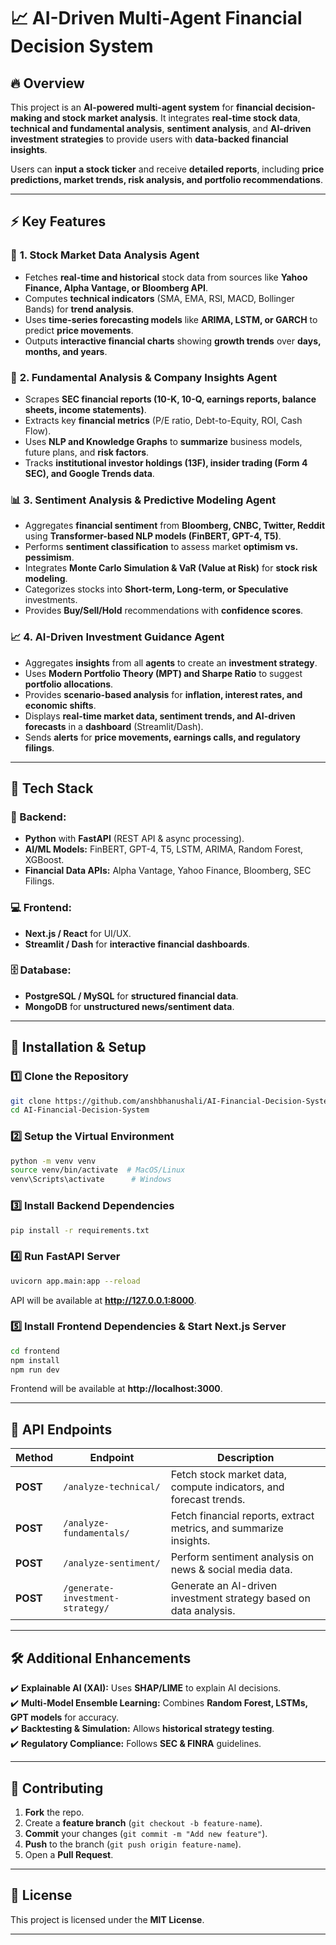 # 📈 AI-Driven Multi-Agent Financial Decision System  

## 🔥 Overview  

This project is an **AI-powered multi-agent system** for **financial decision-making and stock market analysis**. It integrates **real-time stock data**, **technical and fundamental analysis**, **sentiment analysis**, and **AI-driven investment strategies** to provide users with **data-backed financial insights**.

Users can **input a stock ticker** and receive **detailed reports**, including **price predictions, market trends, risk analysis, and portfolio recommendations**.

---

## ⚡ Key Features  

### 🏦 **1. Stock Market Data Analysis Agent**  
- Fetches **real-time and historical** stock data from sources like **Yahoo Finance, Alpha Vantage, or Bloomberg API**.  
- Computes **technical indicators** (SMA, EMA, RSI, MACD, Bollinger Bands) for **trend analysis**.  
- Uses **time-series forecasting models** like **ARIMA, LSTM, or GARCH** to predict **price movements**.  
- Outputs **interactive financial charts** showing **growth trends** over **days, months, and years**.

### 🏢 **2. Fundamental Analysis & Company Insights Agent**  
- Scrapes **SEC financial reports (10-K, 10-Q, earnings reports, balance sheets, income statements)**.  
- Extracts key **financial metrics** (P/E ratio, Debt-to-Equity, ROI, Cash Flow).  
- Uses **NLP and Knowledge Graphs** to **summarize** business models, future plans, and **risk factors**.  
- Tracks **institutional investor holdings (13F), insider trading (Form 4 SEC), and Google Trends data**.

### 📊 **3. Sentiment Analysis & Predictive Modeling Agent**  
- Aggregates **financial sentiment** from **Bloomberg, CNBC, Twitter, Reddit** using **Transformer-based NLP models (FinBERT, GPT-4, T5)**.  
- Performs **sentiment classification** to assess market **optimism vs. pessimism**.  
- Integrates **Monte Carlo Simulation & VaR (Value at Risk)** for **stock risk modeling**.  
- Categorizes stocks into **Short-term, Long-term, or Speculative** investments.  
- Provides **Buy/Sell/Hold** recommendations with **confidence scores**.

### 📈 **4. AI-Driven Investment Guidance Agent**  
- Aggregates **insights** from all **agents** to create an **investment strategy**.  
- Uses **Modern Portfolio Theory (MPT) and Sharpe Ratio** to suggest **portfolio allocations**.  
- Provides **scenario-based analysis** for **inflation, interest rates, and economic shifts**.  
- Displays **real-time market data, sentiment trends, and AI-driven forecasts** in a **dashboard** (Streamlit/Dash).  
- Sends **alerts** for **price movements, earnings calls, and regulatory filings**.

---

## 🚀 Tech Stack  

### **🔧 Backend:**  
- **Python** with **FastAPI** (REST API & async processing).  
- **AI/ML Models:** FinBERT, GPT-4, T5, LSTM, ARIMA, Random Forest, XGBoost.  
- **Financial Data APIs:** Alpha Vantage, Yahoo Finance, Bloomberg, SEC Filings.  

### **💻 Frontend:**  
- **Next.js / React** for UI/UX.  
- **Streamlit / Dash** for **interactive financial dashboards**.  

### **🗄 Database:**  
- **PostgreSQL / MySQL** for **structured financial data**.  
- **MongoDB** for **unstructured news/sentiment data**.  

---

## 📌 Installation & Setup  

### **1️⃣ Clone the Repository**  
```bash
git clone https://github.com/anshbhanushali/AI-Financial-Decision-System.git
cd AI-Financial-Decision-System
```

### **2️⃣ Setup the Virtual Environment**  
```bash
python -m venv venv
source venv/bin/activate  # MacOS/Linux
venv\Scripts\activate      # Windows
```

### **3️⃣ Install Backend Dependencies**  
```bash
pip install -r requirements.txt
```

### **4️⃣ Run FastAPI Server**  
```bash
uvicorn app.main:app --reload
```
API will be available at **http://127.0.0.1:8000**.

### **5️⃣ Install Frontend Dependencies & Start Next.js Server**  
```bash
cd frontend
npm install
npm run dev
```
Frontend will be available at **http://localhost:3000**.

---

## 🔬 API Endpoints  

| Method | Endpoint | Description |
|--------|----------|------------|
| **POST** | `/analyze-technical/` | Fetch stock market data, compute indicators, and forecast trends. |
| **POST** | `/analyze-fundamentals/` | Fetch financial reports, extract metrics, and summarize insights. |
| **POST** | `/analyze-sentiment/` | Perform sentiment analysis on news & social media data. |
| **POST** | `/generate-investment-strategy/` | Generate an AI-driven investment strategy based on data analysis. |

---

## 🛠 Additional Enhancements  

✔️ **Explainable AI (XAI):** Uses **SHAP/LIME** to explain AI decisions.  
✔️ **Multi-Model Ensemble Learning:** Combines **Random Forest, LSTMs, GPT models** for accuracy.  
✔️ **Backtesting & Simulation:** Allows **historical strategy testing**.  
✔️ **Regulatory Compliance:** Follows **SEC & FINRA** guidelines.  

---

## 🤝 Contributing  

1. **Fork** the repo.  
2. Create a **feature branch** (`git checkout -b feature-name`).  
3. **Commit** your changes (`git commit -m "Add new feature"`).  
4. **Push** to the branch (`git push origin feature-name`).  
5. Open a **Pull Request**.  

---

## 📜 License  

This project is licensed under the **MIT License**.  

---
